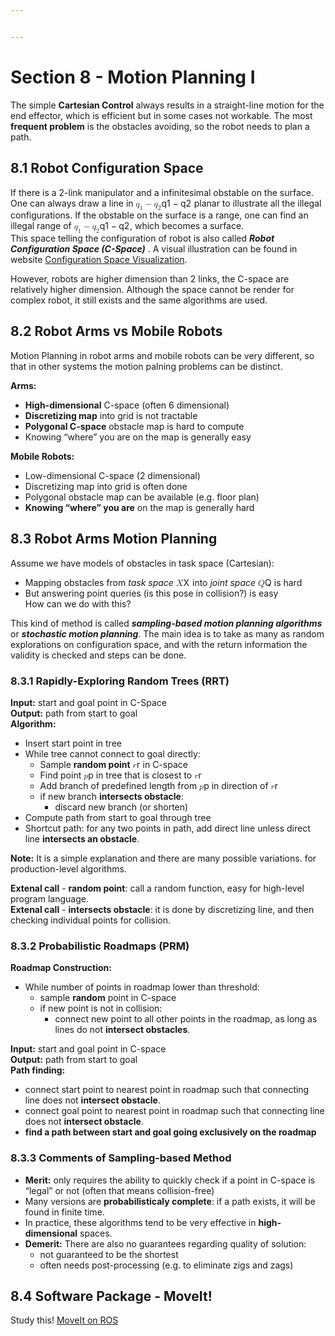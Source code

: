 ```yaml
---


---
```


<h1 id="section-8---motion-planning-i">Section 8 - Motion Planning I</h1>
<p>The simple <strong>Cartesian Control</strong> always results in a straight-line motion for the end effector, which is efficient but in some cases not workable. The most <strong>frequent problem</strong> is the obstacles avoiding, so the robot needs to plan a path.</p>
<h2 id="robot-configuration-space">8.1 Robot Configuration Space</h2>
<p>If there is a 2-link manipulator and a infinitesimal obstable on the surface. One can always draw a line in <span class="katex--inline"><span class="katex"><span class="katex-mathml"><math><semantics><mrow><msub><mi>q</mi><mn>1</mn></msub><mo>−</mo><msub><mi>q</mi><mn>2</mn></msub></mrow><annotation encoding="application/x-tex">q_1-q_2</annotation></semantics></math></span><span class="katex-html" aria-hidden="true"><span class="base"><span class="strut" style="height: 0.77777em; vertical-align: -0.19444em;"></span><span class="mord"><span class="mord mathit" style="margin-right: 0.03588em;">q</span><span class="msupsub"><span class="vlist-t vlist-t2"><span class="vlist-r"><span class="vlist" style="height: 0.301108em;"><span class="" style="top: -2.55em; margin-left: -0.03588em; margin-right: 0.05em;"><span class="pstrut" style="height: 2.7em;"></span><span class="sizing reset-size6 size3 mtight"><span class="mord mtight">1</span></span></span></span><span class="vlist-s">​</span></span><span class="vlist-r"><span class="vlist" style="height: 0.15em;"><span class=""></span></span></span></span></span></span><span class="mspace" style="margin-right: 0.222222em;"></span><span class="mbin">−</span><span class="mspace" style="margin-right: 0.222222em;"></span></span><span class="base"><span class="strut" style="height: 0.625em; vertical-align: -0.19444em;"></span><span class="mord"><span class="mord mathit" style="margin-right: 0.03588em;">q</span><span class="msupsub"><span class="vlist-t vlist-t2"><span class="vlist-r"><span class="vlist" style="height: 0.301108em;"><span class="" style="top: -2.55em; margin-left: -0.03588em; margin-right: 0.05em;"><span class="pstrut" style="height: 2.7em;"></span><span class="sizing reset-size6 size3 mtight"><span class="mord mtight">2</span></span></span></span><span class="vlist-s">​</span></span><span class="vlist-r"><span class="vlist" style="height: 0.15em;"><span class=""></span></span></span></span></span></span></span></span></span></span> planar to illustrate all the illegal configurations. If the obstable on the surface is a range, one can find an illegal range of <span class="katex--inline"><span class="katex"><span class="katex-mathml"><math><semantics><mrow><msub><mi>q</mi><mn>1</mn></msub><mo>−</mo><msub><mi>q</mi><mn>2</mn></msub></mrow><annotation encoding="application/x-tex">q_1-q_2</annotation></semantics></math></span><span class="katex-html" aria-hidden="true"><span class="base"><span class="strut" style="height: 0.77777em; vertical-align: -0.19444em;"></span><span class="mord"><span class="mord mathit" style="margin-right: 0.03588em;">q</span><span class="msupsub"><span class="vlist-t vlist-t2"><span class="vlist-r"><span class="vlist" style="height: 0.301108em;"><span class="" style="top: -2.55em; margin-left: -0.03588em; margin-right: 0.05em;"><span class="pstrut" style="height: 2.7em;"></span><span class="sizing reset-size6 size3 mtight"><span class="mord mtight">1</span></span></span></span><span class="vlist-s">​</span></span><span class="vlist-r"><span class="vlist" style="height: 0.15em;"><span class=""></span></span></span></span></span></span><span class="mspace" style="margin-right: 0.222222em;"></span><span class="mbin">−</span><span class="mspace" style="margin-right: 0.222222em;"></span></span><span class="base"><span class="strut" style="height: 0.625em; vertical-align: -0.19444em;"></span><span class="mord"><span class="mord mathit" style="margin-right: 0.03588em;">q</span><span class="msupsub"><span class="vlist-t vlist-t2"><span class="vlist-r"><span class="vlist" style="height: 0.301108em;"><span class="" style="top: -2.55em; margin-left: -0.03588em; margin-right: 0.05em;"><span class="pstrut" style="height: 2.7em;"></span><span class="sizing reset-size6 size3 mtight"><span class="mord mtight">2</span></span></span></span><span class="vlist-s">​</span></span><span class="vlist-r"><span class="vlist" style="height: 0.15em;"><span class=""></span></span></span></span></span></span></span></span></span></span>, which becomes a surface.<br>
This space telling the configuration of robot is also called <em><strong>Robot Configuration Space (C-Space)</strong></em> . A visual illustration can be found in website <a href="https://robotics.cs.unc.edu/education/c-space/">Configuration Space Visualization</a>.</p>
<p>However, robots are higher dimension than 2 links, the C-space are relatively higher dimension. Although the space cannot be render for complex robot, it still exists and the same algorithms are used.</p>
<h2 id="robot-arms-vs-mobile-robots">8.2 Robot Arms vs Mobile Robots</h2>
<p>Motion Planning in robot arms and mobile robots can be very different, so that in other systems the motion palning problems can be distinct.</p>
<p><strong>Arms:</strong></p>
<ul>
<li><strong>High-dimensional</strong> C-space (often 6 dimensional)</li>
<li><strong>Discretizing map</strong> into grid is not tractable</li>
<li><strong>Polygonal C-space</strong> obstacle map is hard to compute</li>
<li>Knowing “where” you are on the map is generally easy</li>
</ul>
<p><strong>Mobile Robots:</strong></p>
<ul>
<li>Low-dimensional C-space (2 dimensional)</li>
<li>Discretizing map into grid is often done</li>
<li>Polygonal obstacle map can be available (e.g. floor plan)</li>
<li><strong>Knowing “where” you are</strong> on the map is generally hard</li>
</ul>
<h2 id="robot-arms-motion-planning">8.3 Robot Arms Motion Planning</h2>
<p>Assume we have models of obstacles in task space (Cartesian):</p>
<ul>
<li>Mapping obstacles from <em>task space</em> <span class="katex--inline"><span class="katex"><span class="katex-mathml"><math><semantics><mrow><mi>X</mi></mrow><annotation encoding="application/x-tex">X</annotation></semantics></math></span><span class="katex-html" aria-hidden="true"><span class="base"><span class="strut" style="height: 0.68333em; vertical-align: 0em;"></span><span class="mord mathit" style="margin-right: 0.07847em;">X</span></span></span></span></span> into <em>joint space</em> <span class="katex--inline"><span class="katex"><span class="katex-mathml"><math><semantics><mrow><mi>Q</mi></mrow><annotation encoding="application/x-tex">Q</annotation></semantics></math></span><span class="katex-html" aria-hidden="true"><span class="base"><span class="strut" style="height: 0.87777em; vertical-align: -0.19444em;"></span><span class="mord mathit">Q</span></span></span></span></span> is hard</li>
<li>But answering point queries (is this pose in collision?) is easy<br>
How can we do with this?</li>
</ul>
<p>This kind of method is called <em><strong>sampling-based motion planning algorithms</strong></em> or <em><strong>stochastic motion planning</strong></em>. The main idea is to take as many as random explorations on configuration space, and with the return information the validity is checked and steps can be done.</p>
<h3 id="rapidly-exploring-random-trees-rrt">8.3.1 Rapidly-Exploring Random Trees (RRT)</h3>
<p><strong>Input:</strong> start and goal point in C-Space<br>
<strong>Output:</strong> path from start to goal<br>
<strong>Algorithm:</strong></p>
<ul>
<li>Insert start point in tree</li>
<li>While tree cannot connect to goal directly:
<ul>
<li>Sample <strong>random point</strong> <span class="katex--inline"><span class="katex"><span class="katex-mathml"><math><semantics><mrow><mi>r</mi></mrow><annotation encoding="application/x-tex">r</annotation></semantics></math></span><span class="katex-html" aria-hidden="true"><span class="base"><span class="strut" style="height: 0.43056em; vertical-align: 0em;"></span><span class="mord mathit" style="margin-right: 0.02778em;">r</span></span></span></span></span> in C-space</li>
<li>Find point <span class="katex--inline"><span class="katex"><span class="katex-mathml"><math><semantics><mrow><mi>p</mi></mrow><annotation encoding="application/x-tex">p</annotation></semantics></math></span><span class="katex-html" aria-hidden="true"><span class="base"><span class="strut" style="height: 0.625em; vertical-align: -0.19444em;"></span><span class="mord mathit">p</span></span></span></span></span> in tree that is closest to <span class="katex--inline"><span class="katex"><span class="katex-mathml"><math><semantics><mrow><mi>r</mi></mrow><annotation encoding="application/x-tex">r</annotation></semantics></math></span><span class="katex-html" aria-hidden="true"><span class="base"><span class="strut" style="height: 0.43056em; vertical-align: 0em;"></span><span class="mord mathit" style="margin-right: 0.02778em;">r</span></span></span></span></span></li>
<li>Add branch of predefined length from <span class="katex--inline"><span class="katex"><span class="katex-mathml"><math><semantics><mrow><mi>p</mi></mrow><annotation encoding="application/x-tex">p</annotation></semantics></math></span><span class="katex-html" aria-hidden="true"><span class="base"><span class="strut" style="height: 0.625em; vertical-align: -0.19444em;"></span><span class="mord mathit">p</span></span></span></span></span> in direction of <span class="katex--inline"><span class="katex"><span class="katex-mathml"><math><semantics><mrow><mi>r</mi></mrow><annotation encoding="application/x-tex">r</annotation></semantics></math></span><span class="katex-html" aria-hidden="true"><span class="base"><span class="strut" style="height: 0.43056em; vertical-align: 0em;"></span><span class="mord mathit" style="margin-right: 0.02778em;">r</span></span></span></span></span></li>
<li>if new branch <strong>intersects obstacle</strong>:
<ul>
<li>discard new branch (or shorten)</li>
</ul>
</li>
</ul>
</li>
<li>Compute path from start to goal through tree</li>
<li>Shortcut path: for any two points in path, add direct line unless direct line <strong>intersects an obstacle</strong>.</li>
</ul>
<p><strong>Note:</strong> It is a simple explanation and there are many possible variations.	 for production-level algorithms.</p>
<p><strong>Extenal call</strong> - <strong>random point</strong>: call a random function, easy for high-level program language.<br>
<strong>Extenal call</strong> - <strong>intersects obstacle</strong>: it is done by discretizing line, and then checking individual points for collision.</p>
<h3 id="probabilistic-roadmaps-prm">8.3.2 Probabilistic Roadmaps (PRM)</h3>
<p><strong>Roadmap Construction:</strong></p>
<ul>
<li>While number of points in roadmap lower than threshold:
<ul>
<li>sample <strong>random</strong> point in C-space</li>
<li>if new point is not in collision:
<ul>
<li>connect new point to all other points in the roadmap, as long as lines do not <strong>intersect obstacles</strong>.</li>
</ul>
</li>
</ul>
</li>
</ul>
<p><strong>Input:</strong> start and goal point in C-space<br>
<strong>Output:</strong> path from start to goal<br>
<strong>Path finding:</strong></p>
<ul>
<li>connect start point to nearest point in roadmap such that connecting line does not <strong>intersect obstacle</strong>.</li>
<li>connect goal point to nearest point in roadmap such that connecting line does not <strong>intersect obstacle</strong>.</li>
<li><strong>find a path between start and goal going exclusively on the roadmap</strong></li>
</ul>
<h3 id="comments-of-sampling-based-method">8.3.3 Comments of Sampling-based Method</h3>
<ul>
<li><strong>Merit:</strong> only requires the ability to quickly check if a point in C-space is “legal” or not (often that means collision-free)</li>
<li>Many versions are <strong>probabilisticaly complete</strong>: if a path exists, it will be found in finite time.</li>
<li>In practice, these algorithms tend to be very effective in <strong>high-dimensional</strong> spaces.</li>
<li><strong>Demerit:</strong> There are also no guarantees regarding quality of solution:
<ul>
<li>not guaranteed to be the shortest</li>
<li>often needs post-processing (e.g. to eliminate zigs and zags)</li>
</ul>
</li>
</ul>
<h2 id="software-package---moveit">8.4 Software Package - MoveIt!</h2>
<p>Study this! <a href="http://moveit.ros.org/">MoveIt on ROS</a></p>

